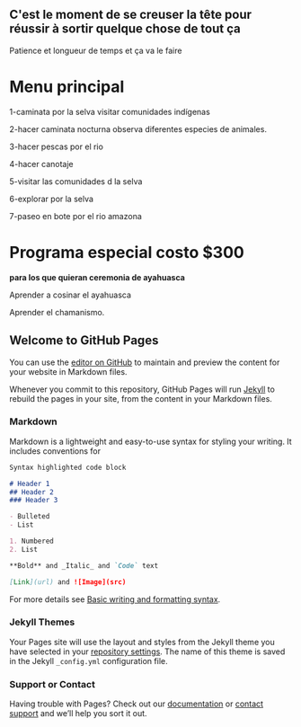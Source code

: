 ## C'est le moment de se creuser la tête pour réussir à sortir quelque chose de tout ça

Patience et longueur de temps et ça va le faire

# Menu principal

1-caminata por la selva visitar comunidades indígenas

2-hacer caminata nocturna observa diferentes especies de animales.

3-hacer pescas por el rio

4-hacer canotaje

5-visitar las comunidades d la selva

6-explorar por la selva

7-paseo en bote por el rio amazona

# Programa especial costo $300 
**para los que quieran ceremonia de ayahuasca**

 <meta charset="utf-8" /> Aprender a cosinar el ayahuasca 
  
 <meta charset="utf-8" /> Aprender el chamanismo.

## Welcome to GitHub Pages

You can use the [editor on GitHub](https://github.com/Geofanco/geofanco.github.io/edit/main/index.md) to maintain and preview the content for your website in Markdown files.

Whenever you commit to this repository, GitHub Pages will run [Jekyll](https://jekyllrb.com/) to rebuild the pages in your site, from the content in your Markdown files.

### Markdown

Markdown is a lightweight and easy-to-use syntax for styling your writing. It includes conventions for

```markdown
Syntax highlighted code block

# Header 1
## Header 2
### Header 3

- Bulleted
- List

1. Numbered
2. List

**Bold** and _Italic_ and `Code` text

[Link](url) and ![Image](src)
```

For more details see [Basic writing and formatting syntax](https://docs.github.com/en/github/writing-on-github/getting-started-with-writing-and-formatting-on-github/basic-writing-and-formatting-syntax).

### Jekyll Themes

Your Pages site will use the layout and styles from the Jekyll theme you have selected in your [repository settings](https://github.com/Geofanco/geofanco.github.io/settings/pages). The name of this theme is saved in the Jekyll `_config.yml` configuration file.

### Support or Contact

Having trouble with Pages? Check out our [documentation](https://docs.github.com/categories/github-pages-basics/) or [contact support](https://support.github.com/contact) and we’ll help you sort it out.
